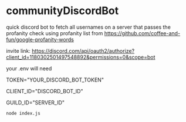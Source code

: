 # communityDiscordBot

quick discord bot to fetch all usernames on a server that passes the profanity check
using profanity list from https://github.com/coffee-and-fun/google-profanity-words

invite link: https://discord.com/api/oauth2/authorize?client_id=1180302501497548892&permissions=0&scope=bot

your .env will need

TOKEN="YOUR_DISCORD_BOT_TOKEN"

CLIENT_ID="DISCORD_BOT_ID"

GUILD_ID="SERVER_ID"


`node index.js`
